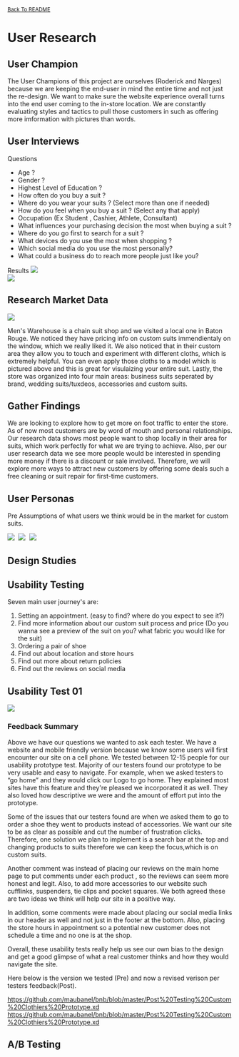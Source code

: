 <small>[Back To README](https://github.com/maubanel/bnb) </small>

# User Research

## User Champion
The User Champions of this project are ourselves (Roderick and Narges) because we are keeping the end-user in mind the entire time and not just the re-design. We want to make sure the website experience overall turns into the end user coming to the in-store location. We are constantly evaluating styles and tactics to pull those customers in such as offering more imformation with pictures than words.

## User Interviews
Questions 

* Age ?
* Gender ?
* Highest Level of Education ?
* How often do you buy a suit ?
* Where do you wear your suits ? (Select more than one if needed)
* How do you feel when you buy a suit ? (Select any that apply)
* Occupation (Ex Student , Cashier, Athlete, Consultant)
* What influences your purchasing decision the most when buying a suit ?
* Where do you go first to search for a suit ?
* What devices do you use the most when shopping ?
* Which social media do you use the most personally? 
* What could a business do to reach more people just like you?

Results
 <kbd>
   <img src="Images/Survey_Results01.jpg">
 </kbd>
<br/>
 <kbd>
   <img src="Images/Survey_Results02.jpg">
 </kbd>


## Research Market Data
 <kbd>
   <img src="Images/MensWarehouseCollage.png">
 </kbd>


Men's Warehouse is a chain suit shop and we visited a local one in Baton Rouge. We noticed they have pricing info on custom suits immendientaly on the window, which we really liked it. We also noticed that in their custom area they allow you to touch and experiment with different cloths, which is extremely helpful. You can even apply those cloths to a model which is pictured above and this is great for visulaizing your entire suit. Lastly, the store was organized into four main areas: business suits seperated by brand, wedding suits/tuxdeos, accessories and custom suits.

## Gather Findings

We are looking to explore how to get more on foot traffic to enter the store. As of now most customers are by word of mouth and personal relationships. Our research data shows most people want to shop locally in their area for suits, which work perfectly for what we are trying to achieve. Also, per our user research data we see more people would be interested in spending more money if there is a discount or sale involved. Therefore, we will explore more ways to attract new customers by offering some deals such a free cleaning or suit repair for first-time customers. 

## User Personas

Pre Assumptions of what users we think would be in the market for custom suits. 

  <kbd>
   <img src="Images/user-Personas-R&N.png">
 </kbd>
   <kbd>
   <img src="Images/user-Personas-R&N2.png">
 </kbd>
   <kbd>
   <img src="Images/user-Personas-R&N3.png">
 </kbd>
 
## Design Studies

## Usability Testing

Seven main user journey's are: 
1. Setting an appointment. (easy to find? where do you expect to see it?)
2. Find more information about our custom suit process and price (Do you wanna see a preview of the suit on you? what fabric you would like for the suit)
3. Ordering a pair of shoe
4. Find out about location and store hours
5. Find out more about return policies
6. Find out the reviews on social media 
## Usability Test 01
  
<kbd>
   <img src="Images/UsabilityTest1.jpg">
 </kbd>
 
### Feedback Summary
Above we have our questions we wanted to ask each tester. We have a website and mobile friendly version because we know some users will first encounter our site on a cell phone. We tested between 12-15 people for our usability prototype test.  Majority of our testers found our prototype to be very usable and easy to navigate. For example, when we asked testers to “go home” and they would click our Logo to go home. They explained most sites have this feature and they're pleased we incorporated it as well. They also loved how descriptive we were and the amount of effort put into the prototype.
 
 Some of the issues that our testers found are when we asked them to go to order a shoe they went to products instead of accessories. We want our site to be as clear as possible and cut the number of frustration clicks. Therefore, one solution we plan to implement is a search bar at the top and changing products to suits therefore we can keep the focus,which is on custom suits.
 
 Another comment was instead of placing our reviews on the main home page to put comments under each product , so the reviews can seem more honest and legit. Also, to add more accessories to our website such cufflinks, suspenders, tie clips and pocket squares. We both agreed these are two ideas we think will help our site in a positive way. 

In addition, some comments were made about placing our social media links in our header as well and not just in the footer at the bottom. Also, placing the store hours in appointment so a potential new customer does not schedule a time and no one is at the shop. 

Overall, these usability tests really help us see our own bias to the design and get a good glimpse of what a real customer thinks and how they would navigate the site.

Here below is the version we tested (Pre) and now a revised verison per testers feedback(Post).

https://github.com/maubanel/bnb/blob/master/Post%20Testing%20Custom%20Clothiers%20Prototype.xd
https://github.com/maubanel/bnb/blob/master/Post%20Testing%20Custom%20Clothiers%20Prototype.xd
## A/B Testing
